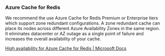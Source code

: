 ### Azure Cache for Redis

We recommend the use Azure Cache for Redis Premium or Enterprise tiers which support zone redundant configurations. A zone redundant cache can place its nodes across different Azure Availability Zones in the same region. It eliminates datacenter or AZ outage as a single point of failure and increases the overall availability of your cache.
 
[High availability for Azure Cache for Redis | Microsoft Docs](https://docs.microsoft.com/en-us/azure/azure-cache-for-redis/cache-high-availability)